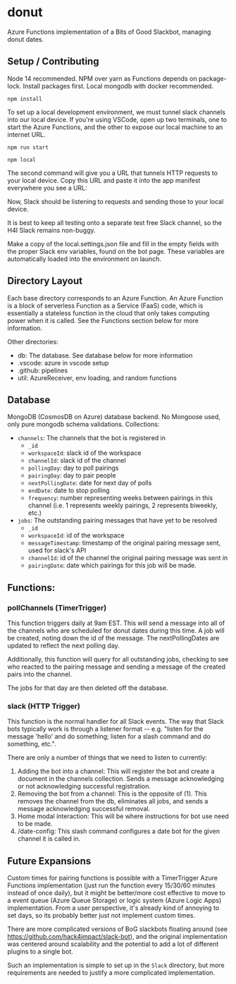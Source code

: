 # donut

Azure Functions implementation of a Bits of Good Slackbot, managing donut dates.

## Setup / Contributing

Node 14 recommended. NPM over yarn as Functions depends on package-lock. Install packages first. Local mongodb with docker recommended.

```
npm install
```

To set up a local development environment, we must tunnel slack channels into our local device. If you're using VSCode, open up two terminals, one to start the Azure Functions, and the other to expose our local machine to an internet URL.

```
npm run start
```

```
npm local 
```

The second command will give you a URL that tunnels HTTP requests to your local device. Copy this URL and paste it into the app manifest everywhere you see a URL:

Now, Slack should be listening to requests and sending those to your local device.

It is best to keep all testing onto a separate test free Slack channel, so the H4I Slack remains non-buggy.

Make a copy of the local.settings.json file and fill in the empty fields with the proper Slack env variables, found on the bot page. These variables are automatically loaded into the environment on launch.

## Directory Layout

Each base directory corresponds to an Azure Function. An Azure Function is a block of serverless Function as a Service (FaaS) code, which is essentially a stateless function in the cloud that only takes computing power when it is called. See the Functions section below for more information.

Other directories:

* db: The database. See database below for more information
* .vscode: azure in vscode setup
* .github: pipelines
* util: AzureReceiver, env loading, and random functions

## Database

MongoDB (CosmosDB on Azure) database backend. No Mongoose used, only pure mongodb schema validations. Collections:

* `channels`: The channels that the bot is registered in
    * `_id`
    * `workspaceId`: slack id of the workspace
    * `channelId`: slack id of the channel
    * `pollingDay`: day to poll pairings
    * `pairingDay`: day to pair people
    * `nextPollingDate`: date for next day of polls
    * `endDate`: date to stop polling
    * `frequency`: number representing weeks between pairings in this channel (i.e. 1 represents weekly pairings, 2 represents biweekly, etc.)
* `jobs`: The outstanding pairing messages that have yet to be resolved
    * `_id`
    * `workspaceId`: id of the workspace
    * `messageTimestamp`: timestamp of the original pairing message sent, used for slack's API
    * `channelId`: id of the channel the original pairing message was sent in
    * `pairingDate`: date which pairings for this job will be made.


## Functions:

### pollChannels (TimerTrigger)

This function triggers daily at 9am EST. This will send a message into all of the channels who are scheduled for donut dates during this time. A job will be created, noting down the id of the message. The nextPollingDates are updated to reflect the next polling day.

Additionally, this function will query for all outstanding jobs, checking to see who reacted to the pairing message and sending a message of the created pairs into the channel.

The jobs for that day are then deleted off the database.

### slack (HTTP Trigger)

This function is the normal handler for all Slack events. The way that Slack bots typically work is through a listener format -- e.g. "listen for the message 'hello' and do something; listen for a slash command and do something, etc.".

There are only a number of things that we need to listen to currently:

1. Adding the bot into a channel: This will register the bot and create a document in the channels collection. Sends a message acknowledging or not acknowledging successful registration.
2. Removing the bot from a channel: This is the opposite of (1). This removes the channel from the db, eliminates all jobs, and sends a message acknowledging successful removal.
3. Home modal interaction: This will be where instructions for bot use need to be made.
4. /date-config: This slash command configures a date bot for the given channel it is called in.

## Future Expansions

Custom times for pairing functions is possible with a TimerTrigger Azure Functions implementation (just run the function every 15/30/60 minutes instead of once daily), but it might be better/more cost effective to move to a event queue (Azure Queue Storage) or logic system (Azure Logic Apps) implementation. From a user perspective, it's already kind of annoying to set days, so its probably better just not implement custom times.

There are more complicated versions of BoG slackbots floating around (see https://github.com/hack4impact/slack-bot), and the original implementation was centered around scalability and the potential to add a lot of different plugins to a single bot.

Such an implementation is simple to set up in the `Slack` directory, but more requirements are needed to justify a more complicated implementation.
